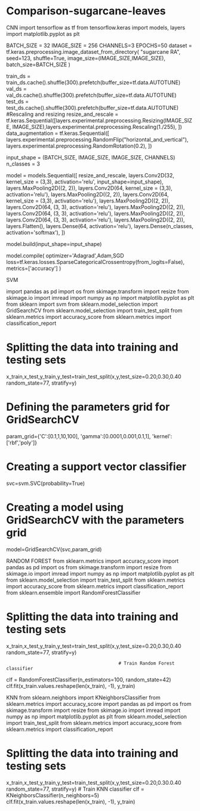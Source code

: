 # Comparison-sugarcane-leaves
CNN
import tensorflow as tf
from tensorflow.keras import models, layers
import matplotlib.pyplot as plt

BATCH_SIZE = 32
IMAGE_SIZE = 256
CHANNELS=3
EPOCHS=50
dataset = tf.keras.preprocessing.image_dataset_from_directory(
    "sugarcane RA",
    seed=123,
    shuffle=True,
    image_size=(IMAGE_SIZE,IMAGE_SIZE),
    batch_size=BATCH_SIZE
)

train_ds = train_ds.cache().shuffle(300).prefetch(buffer_size=tf.data.AUTOTUNE)
val_ds = val_ds.cache().shuffle(300).prefetch(buffer_size=tf.data.AUTOTUNE)
test_ds = test_ds.cache().shuffle(300).prefetch(buffer_size=tf.data.AUTOTUNE)
#Rescaling and resizing
resize_and_rescale = tf.keras.Sequential([layers.experimental.preprocessing.Resizing(IMAGE_SIZE, IMAGE_SIZE),layers.experimental.preprocessing.Rescaling(1./255),
])
data_augmentation = tf.keras.Sequential([
  layers.experimental.preprocessing.RandomFlip("horizontal_and_vertical"),
  layers.experimental.preprocessing.RandomRotation(0.2),
])

input_shape = (BATCH_SIZE, IMAGE_SIZE, IMAGE_SIZE, CHANNELS)
n_classes = 3

model = models.Sequential([
    resize_and_rescale,
    layers.Conv2D(32, kernel_size = (3,3), activation='relu', input_shape=input_shape),
    layers.MaxPooling2D((2, 2)),
    layers.Conv2D(64,  kernel_size = (3,3), activation='relu'),
    layers.MaxPooling2D((2, 2)),
    layers.Conv2D(64,  kernel_size = (3,3), activation='relu'),
    layers.MaxPooling2D((2, 2)),
    layers.Conv2D(64, (3, 3), activation='relu'),
    layers.MaxPooling2D((2, 2)),
    layers.Conv2D(64, (3, 3), activation='relu'),
    layers.MaxPooling2D((2, 2)),
    layers.Conv2D(64, (3, 3), activation='relu'),
    layers.MaxPooling2D((2, 2)),
    layers.Flatten(),
    layers.Dense(64, activation='relu'),
    layers.Dense(n_classes, activation='softmax'),
])

model.build(input_shape=input_shape)

model.compile(
    optimizer='Adagrad',Adam,SGD
    loss=tf.keras.losses.SparseCategoricalCrossentropy(from_logits=False),
    metrics=['accuracy']
)

SVM


import pandas as pd
import os
from skimage.transform import resize
from skimage.io import imread
import numpy as np
import matplotlib.pyplot as plt
from sklearn import svm
from sklearn.model_selection import GridSearchCV
from sklearn.model_selection import train_test_split
from sklearn.metrics import accuracy_score
from sklearn.metrics import classification_report
# Splitting the data into training and testing sets
x_train,x_test,y_train,y_test=train_test_split(x,y,test_size=0.20,0.30,0.40
                                               random_state=77,
                                               stratify=y)
# Defining the parameters grid for GridSearchCV
param_grid={'C':[0.1,1,10,100],
            'gamma':[0.0001,0.001,0.1,1],
            'kernel':['rbf','poly']}
  
# Creating a support vector classifier
svc=svm.SVC(probability=True)
  
# Creating a model using GridSearchCV with the parameters grid
model=GridSearchCV(svc,param_grid)

RANDOM FOREST
from sklearn.metrics import accuracy_score
import pandas as pd
import os
from skimage.transform import resize
from skimage.io import imread
import numpy as np
import matplotlib.pyplot as plt
from sklearn.model_selection import train_test_split
from sklearn.metrics import accuracy_score
from sklearn.metrics import classification_report
from sklearn.ensemble import RandomForestClassifier

# Splitting the data into training and testing sets
x_train,x_test,y_train,y_test=train_test_split(x,y,test_size=0.20,0.30,0.40
                                               random_state=77,
                                               stratify=y)

                                              # Train Random Forest classifier
clf = RandomForestClassifier(n_estimators=100, random_state=42)
clf.fit(x_train.values.reshape(len(x_train), -1), y_train)

KNN
from sklearn.neighbors import KNeighborsClassifier
from sklearn.metrics import accuracy_score
import pandas as pd
import os
from skimage.transform import resize
from skimage.io import imread
import numpy as np
import matplotlib.pyplot as plt
from sklearn.model_selection import train_test_split
from sklearn.metrics import accuracy_score
from sklearn.metrics import classification_report
# Splitting the data into training and testing sets
x_train,x_test,y_train,y_test=train_test_split(x,y,test_size=0.20,0.30.0.40
                                               random_state=77,
                                               stratify=y)
                                               # Train KNN classifier
clf = KNeighborsClassifier(n_neighbors=5)
clf.fit(x_train.values.reshape(len(x_train), -1), y_train)



